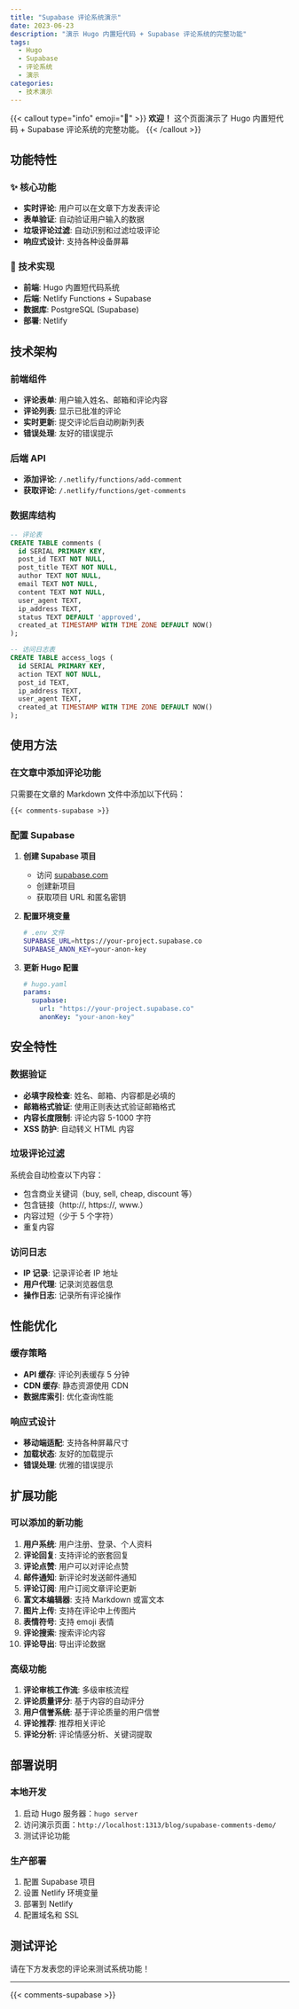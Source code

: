 ```yaml
---
title: "Supabase 评论系统演示"
date: 2023-06-23
description: "演示 Hugo 内置短代码 + Supabase 评论系统的完整功能"
tags:
  - Hugo
  - Supabase
  - 评论系统
  - 演示
categories:
  - 技术演示
---
```


{{< callout type="info" emoji="🚀" >}}
**欢迎！** 这个页面演示了 Hugo 内置短代码 + Supabase 评论系统的完整功能。
{{< /callout >}}

## 功能特性

### ✨ 核心功能
- **实时评论**: 用户可以在文章下方发表评论
- **表单验证**: 自动验证用户输入的数据
- **垃圾评论过滤**: 自动识别和过滤垃圾评论
- **响应式设计**: 支持各种设备屏幕

### 🔧 技术实现
- **前端**: Hugo 内置短代码系统
- **后端**: Netlify Functions + Supabase
- **数据库**: PostgreSQL (Supabase)
- **部署**: Netlify

## 技术架构

### 前端组件
- **评论表单**: 用户输入姓名、邮箱和评论内容
- **评论列表**: 显示已批准的评论
- **实时更新**: 提交评论后自动刷新列表
- **错误处理**: 友好的错误提示

### 后端 API
- **添加评论**: `/.netlify/functions/add-comment`
- **获取评论**: `/.netlify/functions/get-comments`

### 数据库结构
```sql
-- 评论表
CREATE TABLE comments (
  id SERIAL PRIMARY KEY,
  post_id TEXT NOT NULL,
  post_title TEXT NOT NULL,
  author TEXT NOT NULL,
  email TEXT NOT NULL,
  content TEXT NOT NULL,
  user_agent TEXT,
  ip_address TEXT,
  status TEXT DEFAULT 'approved',
  created_at TIMESTAMP WITH TIME ZONE DEFAULT NOW()
);

-- 访问日志表
CREATE TABLE access_logs (
  id SERIAL PRIMARY KEY,
  action TEXT NOT NULL,
  post_id TEXT,
  ip_address TEXT,
  user_agent TEXT,
  created_at TIMESTAMP WITH TIME ZONE DEFAULT NOW()
);
```

## 使用方法

### 在文章中添加评论功能

只需要在文章的 Markdown 文件中添加以下代码：

```markdown
{{< comments-supabase >}}
```

### 配置 Supabase

1. **创建 Supabase 项目**
   - 访问 [supabase.com](https://supabase.com)
   - 创建新项目
   - 获取项目 URL 和匿名密钥

2. **配置环境变量**
   ```bash
   # .env 文件
   SUPABASE_URL=https://your-project.supabase.co
   SUPABASE_ANON_KEY=your-anon-key
   ```

3. **更新 Hugo 配置**
   ```yaml
   # hugo.yaml
   params:
     supabase:
       url: "https://your-project.supabase.co"
       anonKey: "your-anon-key"
   ```

## 安全特性

### 数据验证
- **必填字段检查**: 姓名、邮箱、内容都是必填的
- **邮箱格式验证**: 使用正则表达式验证邮箱格式
- **内容长度限制**: 评论内容 5-1000 字符
- **XSS 防护**: 自动转义 HTML 内容

### 垃圾评论过滤
系统会自动检查以下内容：
- 包含商业关键词（buy, sell, cheap, discount 等）
- 包含链接（http://, https://, www.）
- 内容过短（少于 5 个字符）
- 重复内容

### 访问日志
- **IP 记录**: 记录评论者 IP 地址
- **用户代理**: 记录浏览器信息
- **操作日志**: 记录所有评论操作

## 性能优化

### 缓存策略
- **API 缓存**: 评论列表缓存 5 分钟
- **CDN 缓存**: 静态资源使用 CDN
- **数据库索引**: 优化查询性能

### 响应式设计
- **移动端适配**: 支持各种屏幕尺寸
- **加载状态**: 友好的加载提示
- **错误处理**: 优雅的错误提示

## 扩展功能

### 可以添加的新功能
1. **用户系统**: 用户注册、登录、个人资料
2. **评论回复**: 支持评论的嵌套回复
3. **评论点赞**: 用户可以对评论点赞
4. **邮件通知**: 新评论时发送邮件通知
5. **评论订阅**: 用户订阅文章评论更新
6. **富文本编辑器**: 支持 Markdown 或富文本
7. **图片上传**: 支持在评论中上传图片
8. **表情符号**: 支持 emoji 表情
9. **评论搜索**: 搜索评论内容
10. **评论导出**: 导出评论数据

### 高级功能
1. **评论审核工作流**: 多级审核流程
2. **评论质量评分**: 基于内容的自动评分
3. **用户信誉系统**: 基于评论质量的用户信誉
4. **评论推荐**: 推荐相关评论
5. **评论分析**: 评论情感分析、关键词提取

## 部署说明

### 本地开发
1. 启动 Hugo 服务器：`hugo server`
2. 访问演示页面：`http://localhost:1313/blog/supabase-comments-demo/`
3. 测试评论功能

### 生产部署
1. 配置 Supabase 项目
2. 设置 Netlify 环境变量
3. 部署到 Netlify
4. 配置域名和 SSL

## 测试评论

请在下方发表您的评论来测试系统功能！

---

{{< comments-supabase >}}
